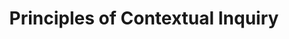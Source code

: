 ---
title: Principles of Contextual Inquiry
layout: default
year: 1997
authors: [ Hugh Beyer, Karen Holtzblatt ]
tags: [ Methods ]
citation: "Hugh Beyer and Karen Holtzblatt. 1997. Contextual Design: Defining Customer-Centered Systems. Morgan Kaufmann Publishers Inc., San Francisco, CA, USA. (Ch 3: Principles of Contextual Inquiry)"
type: Book Chapter
links: [
  https://berkeley.app.box.com/s/s0mf71wwr1pc2s3pf2mn511s3igk2y2s,
  assets/readings/1997-contextual-inquiry.pdf,
  assets/readings/1997-contextual-inquiry-book.pdf
]
link_descriptions: [
  Official,
  PDF,
  Book
]
---